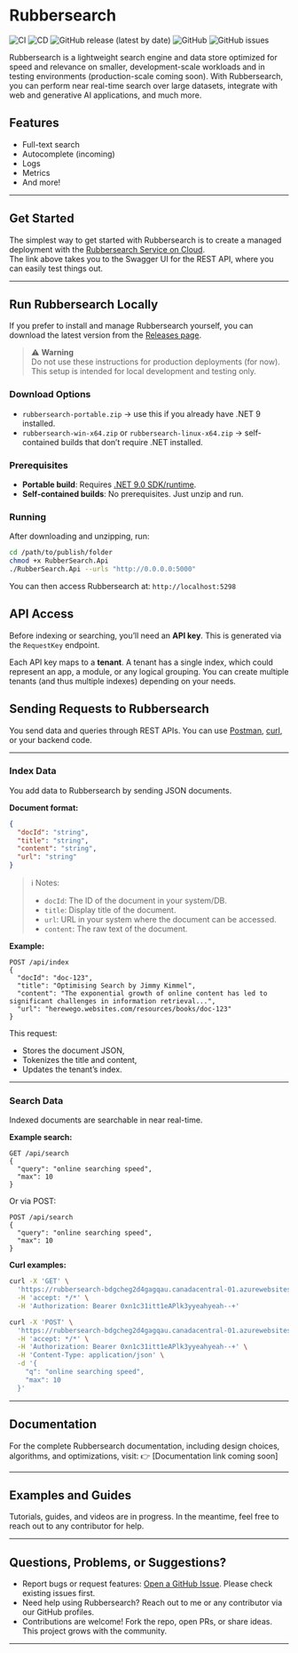 # Rubbersearch

![CI](https://github.com/Ugbe/Rubbersearch/actions/workflows/ci.yml/badge.svg)
![CD](https://github.com/Ugbe/Rubbersearch/actions/workflows/cd.yml/badge.svg)
![GitHub release (latest by date)](https://img.shields.io/github/v/release/Ugbe/Rubbersearch)
![GitHub](https://img.shields.io/github/license/Ugbe/Rubbersearch)
![GitHub issues](https://img.shields.io/github/issues/Ugbe/Rubbersearch)

Rubbersearch is a lightweight search engine and data store optimized for speed and relevance on smaller, development-scale workloads and in testing environments (production-scale coming soon). With Rubbersearch, you can perform near real-time search over large datasets, integrate with web and generative AI applications, and much more.

## Features

- Full-text search
- Autocomplete (incoming)
- Logs
- Metrics
- And more!

---

## Get Started

The simplest way to get started with Rubbersearch is to create a managed deployment with the [Rubbersearch Service on Cloud](https://rubbersearch-bdgcheg2d4gagqau.canadacentral-01.azurewebsites.net/swagger/index.html).  
The link above takes you to the Swagger UI for the REST API, where you can easily test things out.

---

## Run Rubbersearch Locally

If you prefer to install and manage Rubbersearch yourself, you can download the latest version from the [Releases page](https://www.github.com/Ugbe/Rubbersearch/releases).

> ⚠️ **Warning**  
> Do not use these instructions for production deployments (for now).  
> This setup is intended for local development and testing only.

### Download Options

- `rubbersearch-portable.zip` → use this if you already have .NET 9 installed.  
- `rubbersearch-win-x64.zip` or `rubbersearch-linux-x64.zip` → self-contained builds that don’t require .NET installed.

### Prerequisites

- **Portable build**: Requires [.NET 9.0 SDK/runtime](https://dotnet.microsoft.com/en-us/download).  
- **Self-contained builds**: No prerequisites. Just unzip and run.

### Running

After downloading and unzipping, run:

```bash
cd /path/to/publish/folder
chmod +x RubberSearch.Api  
./RubberSearch.Api --urls "http://0.0.0.0:5000"
````

You can then access Rubbersearch at:
`http://localhost:5298`

## API Access

Before indexing or searching, you’ll need an **API key**.
This is generated via the `RequestKey` endpoint.

Each API key maps to a **tenant**. A tenant has a single index, which could represent an app, a module, or any logical grouping. You can create multiple tenants (and thus multiple indexes) depending on your needs.


## Sending Requests to Rubbersearch

You send data and queries through REST APIs.
You can use [Postman](https://www.postman.com), [curl](https://curl.se), or your backend code.

---

### Index Data

You add data to Rubbersearch by sending JSON documents.

**Document format:**

```json
{
  "docId": "string",
  "title": "string",
  "content": "string",
  "url": "string"
}
```

> ℹ️ Notes:
>
> * `docId`: The ID of the document in your system/DB.
> * `title`: Display title of the document.
> * `url`: URL in your system where the document can be accessed.
> * `content`: The raw text of the document.

**Example:**

```http
POST /api/index
{
  "docId": "doc-123",
  "title": "Optimising Search by Jimmy Kimmel",
  "content": "The exponential growth of online content has led to significant challenges in information retrieval...",
  "url": "herewego.websites.com/resources/books/doc-123"
}
```

This request:

* Stores the document JSON,
* Tokenizes the title and content,
* Updates the tenant’s index.

---

### Search Data

Indexed documents are searchable in near real-time.

**Example search:**

```http
GET /api/search
{
  "query": "online searching speed",
  "max": 10
}
```

Or via POST:

```http
POST /api/search
{
  "query": "online searching speed",
  "max": 10
}
```

**Curl examples:**

```bash
curl -X 'GET' \
  'https://rubbersearch-bdgcheg2d4gagqau.canadacentral-01.azurewebsites.net/api/Search?q=online%20searching%20speed&max=10' \
  -H 'accept: */*' \
  -H 'Authorization: Bearer 0xn1c31itt1eAPlk3yyeahyeah--+'
```

```bash
curl -X 'POST' \
  'https://rubbersearch-bdgcheg2d4gagqau.canadacentral-01.azurewebsites.net/api/Search' \
  -H 'accept: */*' \
  -H 'Authorization: Bearer 0xn1c31itt1eAPlk3yyeahyeah--+' \
  -H 'Content-Type: application/json' \
  -d '{
    "q": "online searching speed",
    "max": 10
  }'
```

---

## Documentation

For the complete Rubbersearch documentation, including design choices, algorithms, and optimizations, visit:
👉 \[Documentation link coming soon]

---

## Examples and Guides

Tutorials, guides, and videos are in progress.
In the meantime, feel free to reach out to any contributor for help.

---

## Questions, Problems, or Suggestions?

* Report bugs or request features: [Open a GitHub Issue](https://github.com/Ugbe/Rubbersearch/issues/new/choose). Please check existing issues first.
* Need help using Rubbersearch? Reach out to me or any contributor via our GitHub profiles.
* Contributions are welcome! Fork the repo, open PRs, or share ideas. This project grows with the community.

---
